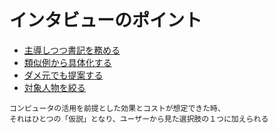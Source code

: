 # インタビューのポイント

* [主導しつつ書記を務める](01)
* [類似例から具体化する](02)
* [ダメ元でも提案する](03)
* [対象人物を絞る](04)

```text
コンピュータの活用を前提とした効果とコストが想定できた時、
それはひとつの「仮説」となり、ユーザーから見た選択肢の１つに加えられる
```
